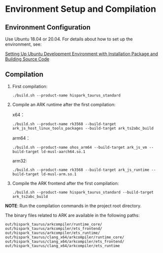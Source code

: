 # Environment Setup and Compilation

## Environment Configuration

Use Ubuntu 18.04 or 20.04. For details about how to set up the environment, see:

[Setting Up Ubuntu Development Environment with Installation Package and Building Source Code](https://gitee.com/openharmony/docs/blob/master/en/device-dev/quick-start/quickstart-standard-package-environment.md)

## Compilation

1.  First compilation:

    ```
    ./build.sh --product-name hispark_taurus_standard
    ```

2.  Compile an ARK runtime after the first compilation:

    x64：
	```
    ./build.sh --product-name rk3568 --build-target ark_js_host_linux_tools_packages --build-target ark_ts2abc_build
    ```

	arm64：
	```
	./build.sh --product-name ohos_arm64 --build-target ark_js_vm --build-target ld-musl-aarch64.so.1
	```

	arm32:
	```
	./build.sh --product-name rk3568 --build-target ark_js_runtime --build-target ld-musl-arm.so.1
	```

3.  Compile the ARK frontend after the first compilation:

    ```
    ./build.sh --product-name hispark_taurus_standard --build-target ark_ts2abc_build
    ```

**NOTE**:  Run the compilation commands in the project root directory.

The binary files related to ARK are available in the following paths:

```
out/hispark_taurus/arkcompiler/runtime_core/
out/hispark_taurus/arkcompiler/ets_frontend/
out/hispark_taurus/arkcompiler/ets_runtime/
out/hispark_taurus/clang_x64/arkcompiler/runtime_core/
out/hispark_taurus/clang_x64/arkcompiler/ets_frontend/
out/hispark_taurus/clang_x64/arkcompiler/ets_runtime
```

